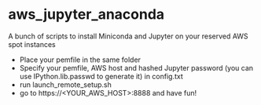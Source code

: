 # aws_jupyter_anaconda
A bunch of scripts to install Miniconda and Jupyter on your reserved AWS spot instances

 - Place your pemfile in the same folder
 - Specify your pemfile, AWS host and hashed Jupyter password (you can use IPython.lib.passwd to generate it) in config.txt
 - run launch_remote_setup.sh
 - go to https://<YOUR_AWS_HOST>:8888 and have fun!
 
